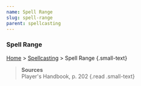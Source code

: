 ```yaml
---
name: Spell Range
slug: spell-range
parent: spellcasting
---
```

### Spell Range
[Home](home) > [Spellcasting](spellcasting) > Spell Range {.small-text}

> **Sources** <br/>
> Player's Handbook, p. 202
{.read .small-text}
